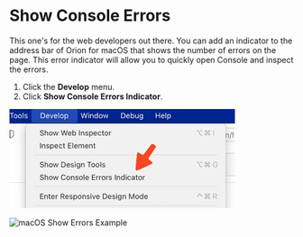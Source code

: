 # Show Console Errors

This one's for the web developers out there. You can add an indicator to the address bar of Orion for macOS that shows the number of errors on the page. This error indicator will allow you to quickly open Console and inspect the errors.

1. Click the **Develop** menu.
2. Click **Show Console Errors Indicator**.

<img src="./media/macos_error_indicator_menu.png" width="400" alt="macOS Error Indicator Menu"><br />

<img src="./media/macos_show_errors.gif" width="500" alt="macOS Show Errors Example"><br />
